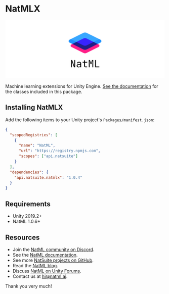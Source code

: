 # NatMLX

![NatML](.media/wall.png)

Machine learning extensions for Unity Engine. [See the documentation](https://docs.natml.ai/unity) for the classes included in this package.

## Installing NatMLX
Add the following items to your Unity project's `Packages/manifest.json`:
```json
{
  "scopedRegistries": [
    {
      "name": "NatML",
      "url": "https://registry.npmjs.com",
      "scopes": ["api.natsuite"]
    }
  ],
  "dependencies": {
    "api.natsuite.natmlx": "1.0.4"
  }
}
```

## Requirements
- Unity 2019.2+
- NatML 1.0.6+

## Resources
- Join the [NatML community on Discord](https://discord.gg/y5vwgXkz2f).
- See the [NatML documentation](https://docs.natml.ai/unity).
- See more [NatSuite projects on GitHub](https://github.com/natsuite).
- Read the [NatML blog](https://blog.natml.ai/).
- Discuss [NatML on Unity Forums](https://forum.unity.com/threads/open-beta-natml-machine-learning-runtime.1109339/).
- Contact us at [hi@natml.ai](mailto:hi@natml.ai).

Thank you very much!